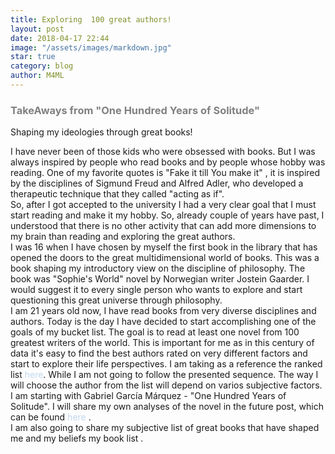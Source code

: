 ```yaml
---
title: Exploring  100 great authors!
layout: post
date: 2018-04-17 22:44
image: "/assets/images/markdown.jpg"
star: true
category: blog
author: M4ML
---
```


<style>
		a {
			 text-decoration: none;
			 color:#C0D7EF;
		}
		b, h3 {
			color:grey;
		}
		h1 {
		color:#C0D7EF;
		}
</style>

### TakeAways from "One Hundred Years of Solitude"
Shaping my ideologies through great books!

I have never been of those kids who were obsessed with books. But I was always inspired by people who read books and by people whose hobby was reading. One of my favorite quotes is "Fake it till You make it" , it is inspired by the disciplines of Sigmund Freud and Alfred Adler, who  developed a therapeutic technique that they called "acting as if".<br>
So, after I got accepted to the university I had a very clear goal that I must start reading and make it my hobby. So, already couple of years have past, I understood that there is no other activity that can add more dimensions to my brain than reading and exploring the great authors.<br>
I was 16 when I have chosen by myself the first book in the library that has opened the doors to the great multidimensional world of books. This was a book shaping my introductory view on the discipline of philosophy. The book was "Sophie's World" novel by Norwegian writer Jostein Gaarder. I would suggest it to every single person who wants to explore and start questioning this great universe through philosophy.<br>
I am 21 years old now, I have read books from very diverse disciplines and authors. Today is the day I have decided to start accomplishing one of the goals of my bucket list. The goal is to read at least one novel from 100 greatest writers of the world. This is important for me as in this century of data it's easy to find the best authors rated on very different factors and start to explore their life perspectives. I am taking as a reference the ranked list [here](https://www.ranker.com/list/best-writers-of-all-time/ranker-books?ref=collections&l=684620&collectionId=1563). While I am not going to follow the presented sequence. The way I will choose the author from the list will depend on varios subjective  factors. 
I am starting with Gabriel García Márquez - "One Hundred Years of Solitude". I will share my own analyses of the novel in the future post, which can be found [here ](https://m4ml.github.io/blog/2018/04/18/gabriel-garcia-marquez.html).<br>
I am also going to share my subjective list of great books that have shaped me and my beliefs [my book list ]().